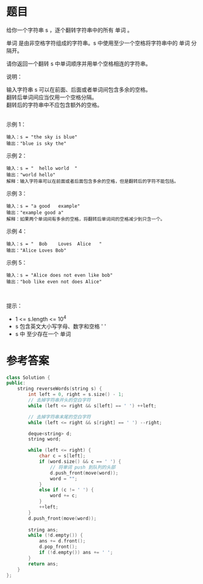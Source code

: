 # 题目
给你一个字符串 s ，逐个翻转字符串中的所有 单词 。

单词 是由非空格字符组成的字符串。s 中使用至少一个空格将字符串中的 单词 分隔开。

请你返回一个翻转 s 中单词顺序并用单个空格相连的字符串。

说明：

输入字符串 s 可以在前面、后面或者单词间包含多余的空格。<br>
翻转后单词间应当仅用一个空格分隔。<br>
翻转后的字符串中不应包含额外的空格。<br>
 

示例 1：

    输入：s = "the sky is blue"
    输出："blue is sky the"
示例 2：

    输入：s = "  hello world  "
    输出："world hello"
    解释：输入字符串可以在前面或者后面包含多余的空格，但是翻转后的字符不能包括。
示例 3：

    输入：s = "a good   example"
    输出："example good a"
    解释：如果两个单词间有多余的空格，将翻转后单词间的空格减少到只含一个。
示例 4：

    输入：s = "  Bob    Loves  Alice   "
    输出："Alice Loves Bob"
示例 5：

    输入：s = "Alice does not even like bob"
    输出："bob like even not does Alice"
 

提示：

* 1 <= s.length <= 10<sup>4</sup>
* s 包含英文大小写字母、数字和空格 ' '
* s 中 至少存在一个 单词

# 参考答案
```c++
class Solution {
public:
    string reverseWords(string s) {
        int left = 0, right = s.size() - 1;
        // 去掉字符串开头的空白字符
        while (left <= right && s[left] == ' ') ++left;

        // 去掉字符串末尾的空白字符
        while (left <= right && s[right] == ' ') --right;

        deque<string> d;
        string word;

        while (left <= right) {
            char c = s[left];
            if (word.size() && c == ' ') {
                // 将单词 push 到队列的头部
                d.push_front(move(word));
                word = "";
            }
            else if (c != ' ') {
                word += c;
            }
            ++left;
        }
        d.push_front(move(word));
        
        string ans;
        while (!d.empty()) {
            ans += d.front();
            d.pop_front();
            if (!d.empty()) ans += ' ';
        }
        return ans;
    }
};
